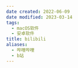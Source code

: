 ```yaml
---
date created: 2022-06-09
date modified: 2023-03-14
tags:
  - macOS软件
  - 安卓软件
title: bilibili
aliases:
  - 哔哩哔哩
  - b站
---
```



